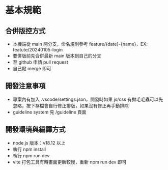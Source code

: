 # 基本規範

## 合併版控方式

* 本機端從 main 開分支，命名規則參考 feature/{date}-{name}，EX: featute/20240105-login
* 要併版前先合併最新 main 版本到自己的分支
* 至 github 申請 pull request
* 自己點 merge 即可

## 開發注意事項

* 專案內有加入 .vscode/settings.json，開發時如果 js/css 有拋毛毛蟲可以先忽略，按下存檔會自行修正排版，如果沒有修正再手動排除
* guideline system 見 /guideline 頁面

## 開發環境與編譯方式

* node.js 版本：v18.12 以上
* 執行 npm install
* 執行 npm run dev
* vite 打包工具有時畫面更新較慢，重新 npm run dev 即可
